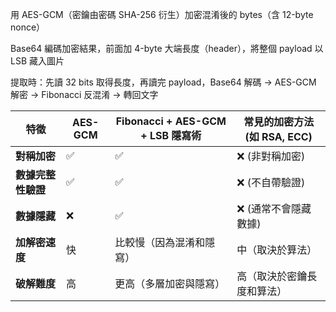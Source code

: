 用 AES-GCM（密鑰由密碼 SHA-256 衍生）加密混淆後的 bytes（含 12-byte nonce）

Base64 編碼加密結果，前面加 4-byte 大端長度（header），將整個 payload 以 LSB 藏入圖片

提取時：先讀 32 bits 取得長度，再讀完 payload，Base64 解碼 → AES-GCM 解密 → Fibonacci 反混淆 → 轉回文字

| 特徵          | **AES-GCM** | **Fibonacci + AES-GCM + LSB 隱寫術** | **常見的加密方法** (如 RSA, ECC) |
| ----------- | ----------- | --------------------------------- | ------------------------ |
| **對稱加密**    | ✅           | ✅                                 | ❌ (非對稱加密)                |
| **數據完整性驗證** | ✅           | ✅                                 | ❌ (不自帶驗證)                |
| **數據隱藏**    | ❌           | ✅                                 | ❌ (通常不會隱藏數據)             |
| **加解密速度**   | 快           | 比較慢（因為混淆和隱寫）                      | 中（取決於算法）                 |
| **破解難度**    | 高           | 更高（多層加密與隱寫）                       | 高（取決於密鑰長度和算法）            |
